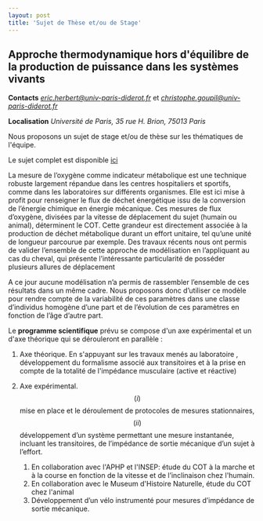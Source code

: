 ```yaml
---
layout: post
title: 'Sujet de Thèse et/ou de Stage'
---
```


## **Approche thermodynamique hors d'équilibre de la production de puissance dans les systèmes vivants**

**Contacts** *eric.herbert@univ-paris-diderot.fr* et *christophe.goupil@univ-paris-diderot.fr*

**Localisation** *Université de Paris, 35 rue H. Brion, 75013 Paris*

Nous proposons un sujet de stage et/ou de thèse sur les thématiques de l'équipe.

Le sujet complet est disponible [ici](/sujet_doctorat.pdf)


La mesure de l’oxygène comme indicateur métabolique est une technique robuste largement répandue dans les
centres hospitaliers et sportifs, comme dans les laboratoires sur différents organismes. Elle est ici mise à profit pour renseigner le flux de
déchet énergétique issu de la conversion de l’énergie chimique en énergie mécanique. Ces mesures de flux d’oxygène,
divisées par la vitesse de déplacement du sujet (humain ou animal), déterminent le COT. Cette grandeur est
directement associée à la production de déchet métabolique durant un effort unitaire, tel qu’une unité de longueur
parcourue par exemple. Des travaux récents nous ont permis de valider l’ensemble de cette approche de modélisation
en l’appliquant au cas du cheval, qui présente l’intéressante particularité de posséder plusieurs allures de déplacement

A ce jour aucune modélisation n’a permis de rassembler l’ensemble de ces résultats dans un même cadre. Nous
proposons donc d’utiliser ce modèle pour rendre compte de la variabilité de ces paramètres dans une classe
d’individus homogène d’une part et de l’évolution de ces paramètres en fonction de l’âge d’autre part.




Le **programme scientifique** prévu se compose d'un axe expérimental et un d'axe théorique qui se dérouleront en parallèle :


1. Axe théorique.
     En s'appuyant sur les travaux menés au laboratoire , développement du formalisme associé aux transitoires et à la prise en compte de la totalité de l'impédance musculaire (active et réactive)
    
2. Axe expérimental. 
$$(i)$$ mise en place et le déroulement de protocoles de mesures stationnaires, $$(ii)$$  développement d’un système permettant une mesure instantanée, incluant les transitoires, de l’impédance de sortie mécanique d’un sujet à l’effort.
  
    1. En collaboration avec l'APHP et l'INSEP: étude du COT à la marche et à la course en fonction de la vitesse et de l’inclinaison chez l'humain. 
    1. En collaboration avec le Museum d'Histoire Naturelle, étude du COT chez l'animal
    1. Développement d’un vélo instrumenté pour mesures d’impédance de sortie mécanique.
  
  


